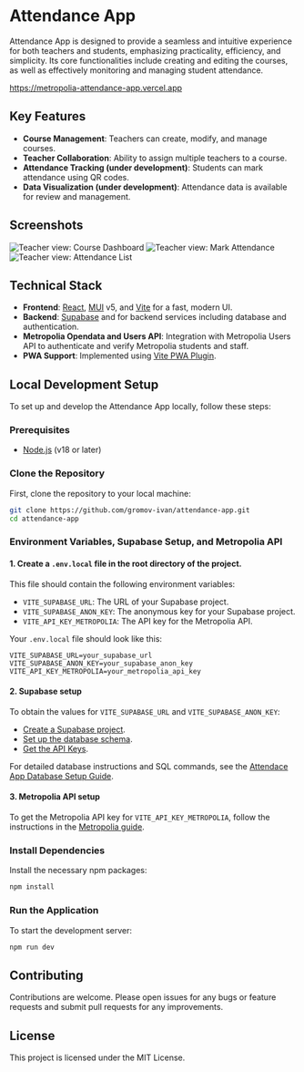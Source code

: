 # Attendance App

Attendance App is designed to provide a seamless and intuitive experience for both teachers and students, emphasizing practicality, efficiency, and simplicity. Its core functionalities include creating and editing the courses, as well as effectively monitoring and managing student attendance.

https://metropolia-attendance-app.vercel.app

## Key Features
- **Course Management**: Teachers can create, modify, and manage courses.
- **Teacher Collaboration**: Ability to assign multiple teachers to a course.
- **Attendance Tracking (under development)**: Students can mark attendance using QR codes.
- **Data Visualization (under development)**: Attendance data is available for review and management.

## Screenshots

<img src="https://github.com/gromov-ivan/attendance-app/assets/122451258/918e547a-384c-460e-a012-a4a1237b6304" alt="Teacher view: Course Dashboard"/>
<img src="https://github.com/gromov-ivan/attendance-app/assets/122451258/a684c7fe-47cb-403a-a3a6-5d3d86451bcc" alt="Teacher view: Mark Attendance"/>
<img src="https://github.com/gromov-ivan/attendance-app/assets/122451258/dbadaa15-1ab5-4980-b12b-2c4d05915010" alt="Teacher view: Attendance List"/>

## Technical Stack
- **Frontend**: [React](https://react.dev/), [MUI](https://mui.com/) v5, and [Vite](https://vitejs.dev/) for a fast, modern UI.
- **Backend**: [Supabase](https://supabase.com/) and for backend services including database and authentication.
- **Metropolia Opendata and Users API**: Integration with Metropolia Users API to authenticate and verify Metropolia students and staff.
- **PWA Support**: Implemented using [Vite PWA Plugin](https://vite-pwa-org.netlify.app/).

## Local Development Setup

To set up and develop the Attendance App locally, follow these steps:

### Prerequisites
- [Node.js](https://nodejs.org/en) (v18 or later)

### Clone the Repository

First, clone the repository to your local machine:

```bash
git clone https://github.com/gromov-ivan/attendance-app.git
cd attendance-app
```

### Environment Variables, Supabase Setup, and Metropolia API

####  1. Create a `.env.local` file in the root directory of the project.
This file should contain the following environment variables:

- `VITE_SUPABASE_URL`: The URL of your Supabase project.
- `VITE_SUPABASE_ANON_KEY`: The anonymous key for your Supabase project.
- `VITE_API_KEY_METROPOLIA`: The API key for the Metropolia API.

Your `.env.local` file should look like this:
```env
VITE_SUPABASE_URL=your_supabase_url
VITE_SUPABASE_ANON_KEY=your_supabase_anon_key
VITE_API_KEY_METROPOLIA=your_metropolia_api_key
```

#### 2. Supabase setup
To obtain the values for `VITE_SUPABASE_URL` and `VITE_SUPABASE_ANON_KEY`:
- [Create a Supabase project](https://supabase.com/docs/guides/getting-started/tutorials/with-react#create-a-project).
- [Set up the database schema](https://supabase.com/docs/guides/getting-started/tutorials/with-react#set-up-the-database-schema).
- [Get the API Keys](https://supabase.com/docs/guides/getting-started/tutorials/with-react#get-the-api-keys). 

For detailed database instructions and SQL commands, see the [Attendace App Database Setup Guide](./DATABASE_SETUP.md).

#### 3. Metropolia API setup
To get the Metropolia API key for `VITE_API_KEY_METROPOLIA`, follow the instructions in the [Metropolia guide](https://wiki.metropolia.fi/pages/viewpage.action?pageId=84543748).

### Install Dependencies
Install the necessary npm packages:

```bash
npm install
```

### Run the Application
To start the development server:

```bash
npm run dev
```

## Contributing
Contributions are welcome. Please open issues for any bugs or feature requests and submit pull requests for any improvements.

## License
This project is licensed under the MIT License.
